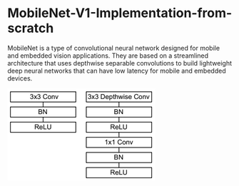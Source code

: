 # MobileNet-V1-Implementation-from-scratch

MobileNet is a type of convolutional neural network designed for mobile and embedded vision applications. They are based on a streamlined architecture that uses depthwise separable convolutions to build lightweight deep neural networks that can have low latency for mobile and embedded devices.

![alt text](/MobileNet.png)
